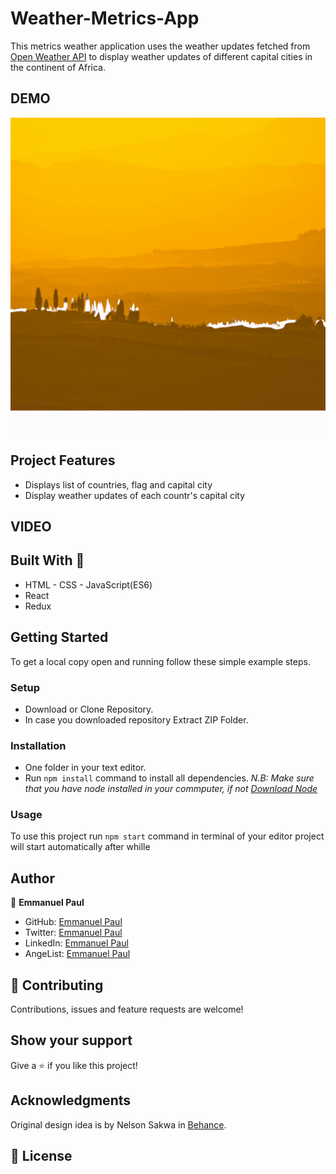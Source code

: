 # Weather-Metrics-App

This metrics weather application uses the weather updates fetched from [Open Weather API](https://openweathermap.org/api) to display weather updates of different capital cities in the continent of Africa.

## DEMO

<img src="./src/assets/Weather Demo.gif" alt="app-demo"/>



## Project Features

- Displays list of countries, flag and capital city
- Display weather updates of each countr's capital city

## VIDEO


## Built With 🔨

- HTML - CSS - JavaScript(ES6)
- React
- Redux


## Getting Started
To get a local copy open and running follow these simple example steps.

### Setup
- Download or Clone Repository.
- In case you downloaded repository Extract ZIP Folder.

### Installation
- One folder in your text editor.
- Run `npm install` command to install all dependencies.
*N.B: Make sure that you have node installed in your commputer, if not [Download Node](https://nodejs.org/en/)*

### Usage
To use this project run `npm start` command in terminal of your editor project will start automatically after whille

## Author

👤 **Emmanuel Paul**

- GitHub: [Emmanuel Paul](https://github.com/Epaltechs/weather-metrics)
- Twitter: [Emmanuel Paul](http://twitter.com/@emmapaul247)
- LinkedIn: [Emmanuel Paul](https://www.linkedin.com/in/emmanuel-paul-a2bab7b4/)
- AngeList: [Emmanuel Paul](https://angel.co/u/emmanuel-s-paul)

## 🤝 Contributing

Contributions, issues and feature requests are welcome!

## Show your support

Give a ⭐️ if you like this project!

## Acknowledgments

Original design idea is by Nelson Sakwa in [Behance](https://www.behance.net/gallery/31579789/Ballhead-App-(Free-PSDs)).

## 📝 License
